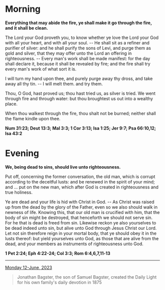 # Morning

**Everything that may abide the fire, ye shall make it go through the fire, and it shalI be clean.**
 
The Lord your God proveth you, to know whether ye love the Lord your God with all your heart, and with all your soul. -- He shall sit as a refiner and purifier of silver: and he shall purify the sons of Levi, and purge them as gold and silver, that they may offer unto the Lord an offering in righteousness. -- Every man's work shall be made manifest: for the day shall declare it, because it shall be revealed by fire; and the fire shall try every man's work of what sort it is.
 
I will turn my hand upon thee, and purely purge away thy dross, and take away all thy tin. -- I will melt them. and try them.
 
Thou, O God, hast proved us; thou hast tried us, as silver is tried. We went through fire and through water: but thou broughtest us out into a wealthy place.
 
When thou walkest through the fire, thou shalt not be burned; neither shall the flame kindle upon thee.  

**Num 31:23; Deut 13:3; Mal 3:3; 1 Cor 3:13; Isa 1:25; Jer 9:7; Psa 66:10,12; Isa 43:2**

# Evening

**We, being dead to sins, should live unto righteousness.**
 
Put off, concerning the former conversation, the old man, which is corrupt according to the deceitful lusts: and be renewed in the spirit of your mind; and ... put on the new man, which after God is created in righteousness and true holiness.
 
Ye are dead and your life is hid with Christ in God. -- As Christ was raised up from the dead by the glory of the Father, even so we also should walk in newness of life. Knowing this, that our old man is crucified with him, that the body of sin might be destroyed, that henceforth we should not serve sin. For he that is dead is freed from sin. Likewise reckon ye also yourselves to be dead indeed unto sin, but alive unto God through Jesus Christ our Lord. Let not sin therefore reign in your mortal body, that ye should obey it in the lusts thereof: but yield yourselves unto God, as those that are alive from the dead, and your members as instruments of righteousness unto God.  

**1 Pet 2:24; Eph 4:22-24; Col 3:3; Rom 6:4,6,7,11‑13**

---

[Monday 12-June, 2023](https://t.me/s/daily_light)

> Jonathan Bagster, the son of Samuel Bagster, created the Daily Light for his own family's daily devotion in 1875

